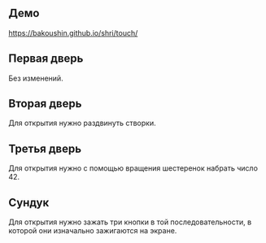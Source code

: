 Демо
----

https://bakoushin.github.io/shri/touch/

Первая дверь
------------

Без изменений.

Вторая дверь
------------

Для открытия нужно раздвинуть створки.

Третья дверь
------------

Для открытия нужно с помощью вращения шестеренок набрать число 42.

Сундук
------

Для открытия нужно зажать три кнопки в той последовательности, в которой они изначально зажигаются на экране.

